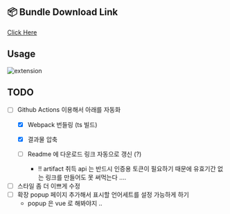 ## 📦 Bundle Download Link

[Click Here](https://github.com/teple/simple-language-selector/suites/3504665218/artifacts/160427485)

## Usage

![extension](https://user-images.githubusercontent.com/32691296/129663181-e1e1df94-4dc1-4963-ba0c-a03ffe3c404f.gif)

## TODO

- [ ] Github Actions 이용해서 아래를 자동화
  - [x] Webpack 번들링 (ts 빌드)
  - [x] 결과물 압축

  - [ ] Readme 에 다운로드 링크 자동으로 갱신 (?)
    - !! artifact 취득 api 는 반드시 인증용 토큰이 필요하기 때문에 유효기간 없는 링크를 만들어도 못 써먹는다 ....
- [ ] 스타일 좀 더 이쁘게 수정
- [ ] 확장 popup 페이지 추가해서 표시할 언어세트를 설정 가능하게 하기
  - popup 은 vue 로 해봐야지 ..
